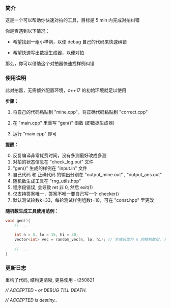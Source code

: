 ### 简介

这是一个可以帮助你快速对拍的工具，目标是 5 min 内完成对拍纠错

你是否遇到以下情况：

- 希望找到一组小样例，以便 debug 自己的代码来快速纠错

- 希望快速写出数据生成器，以便对拍

那么，你可以借助这个对拍器快速找样例纠错



### 使用说明

此对拍器，无需额外配置环境，c++17 的初始环境就足以使用

**步骤：**

1. 将自己的代码粘贴到 "mine.cpp"，将正确代码粘贴到 "correct.cpp"
2. 在 "main.cpp" 里重写 ”gen()" 函数 (即数据生成器)

3. 运行 "main.cpp" 即可

**提醒：**

0. 反复编译非常耗费时间，没有多测最好改成多测
1. 对拍的状态信息在 "check_log.out" 文件
2. "gen()" 生成的样例在 "input.in" 文件
3. 自己代码 和 正确代码 的输出分别在 "output_mine.out" , "output_ans.out"
4. 随机数生成工具在 "rng_utils.hpp"
5. 程序段错误, 会导致 ret 非 0, 然后 exit(1)
6. 仅支持答案唯一，答案不唯一要自己写一个 checker()
7. 默认测试轮数k=33，每轮测试样例组数t=10，可在 "const.hpp" 里更改

**随机数生成工具使用范例：**

```cpp
void gen(){  
    // ... 
    
    int n = 5, lo = 15, hi = 30; 
    vector<int> vec = random_vec(n, lo, hi); // 生成长度为 n 的随机数组, 元素范围 [lo, hi]
    
    // ... 
}

```



### 更新日志

重构了代码, 结构更清晰, 更易使用 - t250821





*// ACCEPTED - or DEBUG TILL DEATH.*

*// ACCEPTED is destiny..*


